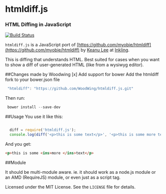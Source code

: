 # htmldiff.js
### HTML Diffing in JavaScript

[![Build Status](https://travis-ci.org/keanulee/htmldiff.js.svg?branch=master)](https://travis-ci.org/keanulee/htmldiff.js)

`htmldiff.js` is a JavaScript port of [https://github.com/myobie/htmldiff](https://github.com/myobie/htmldiff) by
[Keanu Lee](http://keanulee.com) at [Inkling](https://www.inkling.com/).

This is diffing that understands HTML. Best suited for cases when you
want to show a diff of user-generated HTML (like from a wysiwyg editor).

##Changes made by Woodwing
[x] Add support for bower
Add the htmldiff fork to your bower.json file

```javascript
 "htmldiff": "https://github.com/WoodWing/htmldiff.js.git"
```
Then run:

```javascript
 bower install --save-dev
```

##Usage
You use it like this:

```javascript

  diff = require('htmldiff.js');
  console.log(diff('<p>this is some text</p>', '<p>this is some more text</p>'));
```
And you get:

```html
<p>this is some <ins>more </ins>text</p>
```
##Module

It should be multi-module aware. ie. it should work as a node.js module
or an AMD (RequireJS) module, or even just as a script tag.


Licensed under the MIT License. See the `LICENSE` file for details.
